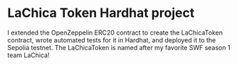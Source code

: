 # LaChica Token Hardhat project

I extended the OpenZeppelin ERC20 contract to create the LaChicaToken contract, wrote automated tests for it in Hardhat, and deployed it to the Sepolia testnet.
The LaChicaToken is named after my favorite SWF season 1 team LaChica!

